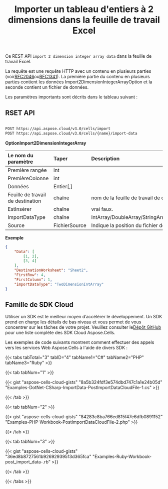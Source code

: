 ﻿---
title: Importer un tableau d'entiers à 2 dimensions dans la feuille de travail Excel
second_title: Aspose.Cells Cloud Documen
linktitle: Importer un tableau entier à 2 dimensions
type: docs
url: /fr/import/2dimension-integer-array/
aliases: [/import-2dimension-integer-array-into-excel-worksheet/,/import-2dimension-integer-array-into-worksheet/, /import-data/2dimension-integer-array/]
keywords: Import 2 dimension integer array data into Excel files
description: Aspose.Cells Cloud REST API prend en charge l'importation de données de tableaux d'entiers à 2 dimensions dans des fichiers Excel. Le SDK prend en charge différents types de langages de développement. Ils incluent Android, C#, Go, Java, NodeJS, Perl, PHP, Python, Ruby et Swift.
weight: 20
---
Ce REST API `import 2 dimension integer array data` dans la feuille de travail Excel.

La requête est une requête HTTP avec un contenu en plusieurs parties (voir[RFC2046](http://tools.ietf.org/html/rfc2046#page-17)ou[RFC1341](http://www.w3.org/Protocols/rfc1341/7_2_Multipart.html)). La première partie du contenu en plusieurs parties contient les données Import2DimensionIntegerArrayOption et la seconde contient un fichier de données.

Les paramètres importants sont décrits dans le tableau suivant :

## RSET API

```bash

POST https://api.aspose.cloud/v3.0/cells/import
POST https://api.aspose.cloud/v3.0/cells/{name}/import-data

```

**OptionImport2DimensionIntegerArray**

|Le nom du paramètre|Taper|Description|
|:- |:- |:- |
| Première rangée| int||
| PremièreColonne| int||
| Données|Entier[,]||
| Feuille de travail de destination| chaîne| nom de la feuille de travail de destination.|
| EstInsérer| chaîne| vrai faux.|
| ImportDataType| chaîne|IntArray/DoubleArray/StringArray/TwoDimensionIntArray/TwoDimensionDoubleArray/TwoDimensionStringArray/BatchData/CSVData.|
| Source| FichierSource| Indique la position du fichier de données lorsque le paramètre BatchData est nul.|



**Exemple**

```json
{
    "Data": [
        [1, 2],
        [3, 4]
    ],
    "DestinationWorksheet": "Sheet2",
    "FirstRow": 4,
    "FirstColumn": 1,
    "importDataType": "TwoDimensionIntArray"
}

```
## Famille de SDK Cloud

 Utiliser un SDK est le meilleur moyen d’accélérer le développement. Un SDK prend en charge les détails de bas niveau et vous permet de vous concentrer sur les tâches de votre projet. Veuillez consulter le[Dépôt GitHub](https://github.com/aspose-cells-cloud) pour une liste complète des SDK Cloud Aspose.Cells.

Les exemples de code suivants montrent comment effectuer des appels vers les services Web Aspose.Cells à l'aide de divers SDK :

{{< tabs tabTotal="3" tabID="4" tabName1="C#" tabName2="PHP" tabName3="Ruby" >}}

{{< tab tabNum="1" >}}

{{< gist "aspose-cells-cloud-gists" "8a5b324fdf3e574dbd747c1a1e24b05d" "Examples-DotNet-CSharp-ImportData-PostImportDataCloudFile-1.cs" >}}

{{< /tab >}}

{{< tab tabNum="2" >}}

{{< gist "aspose-cells-cloud-gists" "84283c8ba766ed815f47e6dfb0891152" "Examples-PHP-Workbook-PostImportDataCloudFile-2.php" >}}

{{< /tab >}}

{{< tab tabNum="3" >}}

{{< gist "aspose-cells-cloud-gists" "36ed8b8727561b92692939513d365fca" "Examples-Ruby-Workbook-post_import_data-.rb" >}}

{{< /tab >}}

{{< /tabs >}}




